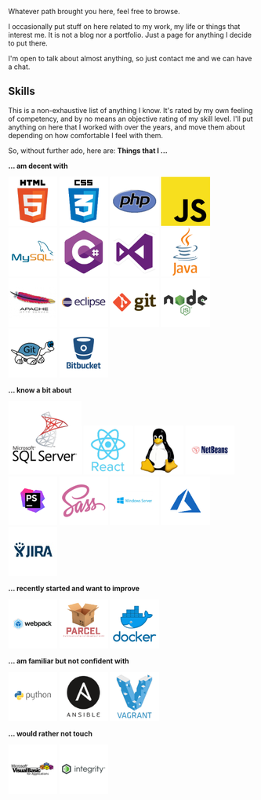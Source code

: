 Whatever path brought you here, feel free to browse.

I occasionally put stuff on here related to my work, my life or things that interest me.
It is not a blog nor a portfolio. Just a page for anything I decide to put there.

I'm open to talk about almost anything, so just contact me and we can have a chat.

## Skills

This is a non-exhaustive list of anything I know. It's rated by my own feeling of competency,
and by no means an objective rating of my skill level. I'll put anything on here that I worked
with over the years, and move them about depending on how comfortable I feel with them.

So, without further ado, here are: **Things that I …**

**… am decent with**

![HTML][HTML] ![CSS][CSS] ![PHP][PHP] ![JavaScript][JavaScript] ![MySQL][MySQL] ![C#][Csharp]
![Visual Studio][VisualStudio] ![Java][Java] ![Apache][Apache] ![Eclipse][Eclipse] ![git][git]
![NodeJS][NodeJS] ![TortoiseGIT][TortoiseGit] ![Bitbucket][Bitbucket]

**… know a bit about**

![MSSQL][MSSQL] ![React][React] ![Linux][Linux] ![Netbeans][Netbeans] ![PHPStorm][PHPStorm] ![SASS][SASS]
![Windows Server][WindowsServer] ![Azure][Azure] ![JIRA][JIRA]

**… recently started and want to improve**

![webpack][webpack] ![parcel][parcel] ![Docker][Docker]

**… am familiar but not confident with**

![Python][Python] ![Ansible][Ansible] ![Vagrant][Vagrant]

**… would rather not touch**

![VBA][VBA] ![MKS Integrity][Integrity]

[Ansible]: ./img/ansible.png
[Apache]: ./img/apache.png
[Azure]: ./img/azure.png
[Bitbucket]: ./img/bitbucket.png
[Csharp]: ./img/csharp.png
[CSS]: ./img/css.png
[Docker]: ./img/docker.png
[Eclipse]: ./img/eclipse.png
[git]: ./img/git.png
[HTML]: ./img/html5.png
[Integrity]: ./img/integrity.png
[Java]: ./img/java.png
[JavaScript]: ./img/javascript.png
[JIRA]: ./img/jira.jpg
[Linux]: ./img/linux.png
[MSSQL]: ./img/mssql-server.png
[MySQL]: ./img/mysql.png
[Netbeans]: ./img/netbeans.png
[NodeJS]: ./img/nodejs.png
[parcel]: ./img/parcel.png
[PHP]: ./img/php.png
[PHPStorm]: ./img/phpstorm.png
[Python]: ./img/python.png
[React]: ./img/react.png
[SASS]: ./img/sass.png
[TortoiseGit]: ./img/tortoisegit.png
[Vagrant]: ./img/vagrant.png
[VBA]: ./img/vba.png
[VisualStudio]: ./img/visual-studio.png
[webpack]: ./img/webpack.png
[WindowsServer]: ./img/windows-server.png
